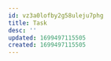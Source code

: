 ```yaml
---
id: vz3a0lofby2g58uleju7phg
title: Task
desc: ''
updated: 1699497115505
created: 1699497115505
---
```

